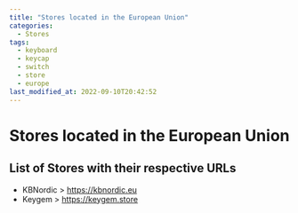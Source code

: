 ```yaml
---
title: "Stores located in the European Union"
categories:
  - Stores
tags:
  - keyboard
  - keycap
  - switch
  - store
  - europe
last_modified_at: 2022-09-10T20:42:52
---
```



# Stores located in the European Union

## List of Stores with their respective URLs

* KBNordic > https://kbnordic.eu
* Keygem > https://keygem.store
